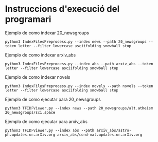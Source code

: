 # Instruccions d'execució del programari



Ejemplo de como indexar 20_newsgroups
```shell
python3 IndexFilesPreprocess.py --index news --path 20_newsgroups --token letter --filter lowercase asciifolding snowball stop
```
Ejemplo de como indexar arxiv_abs
```shell
python3 IndexFilesPreprocess.py --index abs --path arxiv_abs --token letter --filter lowercase asciifolding snowball stop
```
Ejemplo de como indexar novels
```shell
python3 IndexFilesPreprocess.py --index novels --path novels --token letter --filter lowercase asciifolding snowball stop
```

Ejemplo de como ejecutar para 20_newsgroups
```shell
python3 TFIDFViewer.py --index news --path 20_newsgroups/alt.atheism 20_newsgroups/sci.space 
```
Ejemplo de como ejecutar para arxiv_abs
```shell
python3 TFIDFViewer.py --index abs --path arxiv_abs/astro-ph.updates.on.arXiv.org arxiv_abs/cond-mat.updates.on.arXiv.org
```
